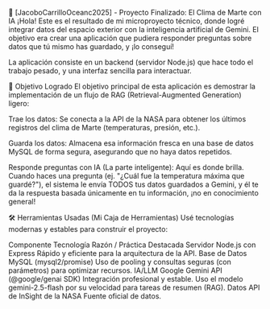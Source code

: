 🚀 [JacoboCarrilloOceanc2025] - Proyecto Finalizado: El Clima de Marte con IA
¡Hola! Este es el resultado de mi microproyecto técnico, donde logré integrar datos del espacio exterior con la inteligencia artificial de Gemini. El objetivo era crear una aplicación que pudiera responder preguntas sobre datos que tú mismo has guardado, y ¡lo conseguí!

La aplicación consiste en un backend (servidor Node.js) que hace todo el trabajo pesado, y una interfaz sencilla para interactuar.

🎯 Objetivo Logrado
El objetivo principal de esta aplicación es demostrar la implementación de un flujo de RAG (Retrieval-Augmented Generation) ligero:

Trae los datos: Se conecta a la API de la NASA para obtener los últimos registros del clima de Marte (temperaturas, presión, etc.).

Guarda los datos: Almacena esa información fresca en una base de datos MySQL de forma segura, asegurando que no haya datos repetidos.

Responde preguntas con IA (La parte inteligente): Aquí es donde brilla. Cuando haces una pregunta (ej. "¿Cuál fue la temperatura máxima que guardé?"), el sistema le envía TODOS tus datos guardados a Gemini, y él te da la respuesta basada únicamente en tu información, ¡no en conocimiento general!

🛠️ Herramientas Usadas (Mi Caja de Herramientas)
Usé tecnologías modernas y estables para construir el proyecto:

Componente	Tecnología	Razón / Práctica Destacada
Servidor	Node.js con Express	Rápido y eficiente para la arquitectura de la API.
Base de Datos	MySQL (mysql2/promise)	Uso de pooling y consultas seguras (con parámetros) para optimizar recursos.
IA/LLM	Google Gemini API (@google/genai SDK)	Integración profesional y estable. Uso el modelo gemini-2.5-flash por su velocidad para tareas de resumen (RAG).
Datos	API de InSight de la NASA	Fuente oficial de datos.
